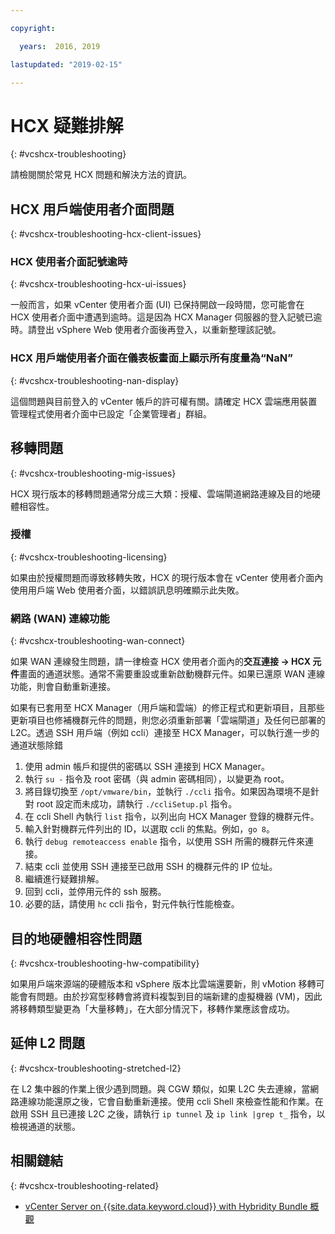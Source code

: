 ```yaml
---

copyright:

  years:  2016, 2019

lastupdated: "2019-02-15"

---
```


# HCX 疑難排解
{: #vcshcx-troubleshooting}

請檢閱關於常見 HCX 問題和解決方法的資訊。

## HCX 用戶端使用者介面問題
{: #vcshcx-troubleshooting-hcx-client-issues}

### HCX 使用者介面記號逾時
{: #vcshcx-troubleshooting-hcx-ui-issues}

一般而言，如果 vCenter 使用者介面 (UI) 已保持開啟一段時間，您可能會在 HCX 使用者介面中遭遇到逾時。這是因為 HCX Manager 伺服器的登入記號已逾時。請登出 vSphere Web 使用者介面後再登入，以重新整理該記號。

### HCX 用戶端使用者介面在儀表板畫面上顯示所有度量為“NaN”
{: #vcshcx-troubleshooting-nan-display}

這個問題與目前登入的 vCenter 帳戶的許可權有關。請確定 HCX 雲端應用裝置管理程式使用者介面中已設定「企業管理者」群組。

## 移轉問題
{: #vcshcx-troubleshooting-mig-issues}

HCX 現行版本的移轉問題通常分成三大類：授權、雲端閘道網路連線及目的地硬體相容性。

### 授權
{: #vcshcx-troubleshooting-licensing}

如果由於授權問題而導致移轉失敗，HCX 的現行版本會在 vCenter 使用者介面內使用用戶端 Web 使用者介面，以錯誤訊息明確顯示此失敗。

### 網路 (WAN) 連線功能
{: #vcshcx-troubleshooting-wan-connect}

如果 WAN 連線發生問題，請一律檢查 HCX 使用者介面內的**交互連接 -> HCX 元件**畫面的通道狀態。通常不需要重設或重新啟動機群元件。如果已還原 WAN 連線功能，則會自動重新連接。

如果有已套用至 HCX Manager（用戶端和雲端）的修正程式和更新項目，且那些更新項目也修補機群元件的問題，則您必須重新部署「雲端閘道」及任何已部署的 L2C。透過 SSH 用戶端（例如 ccli）連接至 HCX Manager，可以執行進一步的通道狀態除錯  

1. 使用 admin 帳戶和提供的密碼以 SSH 連接到 HCX Manager。
2. 執行 `su -` 指令及 root 密碼（與 admin 密碼相同），以變更為 root。
3. 將目錄切換至 `/opt/vmware/bin`，並執行 `./ccli` 指令。如果因為環境不是針對 root 設定而未成功，請執行 `./ccliSetup.pl` 指令。
4. 在 ccli Shell 內執行 `list` 指令，以列出向 HCX Manager 登錄的機群元件。
5. 輸入針對機群元件列出的 ID，以選取 ccli 的焦點。例如，`go 8`。
6. 執行 `debug remoteaccess enable` 指令，以使用 SSH 所需的機群元件來連接。
7. 結束 ccli 並使用 SSH 連接至已啟用 SSH 的機群元件的 IP 位址。
9. 繼續進行疑難排解。
10. 回到 ccli，並停用元件的 ssh 服務。
11. 必要的話，請使用 `hc` ccli 指令，對元件執行性能檢查。

## 目的地硬體相容性問題
{: #vcshcx-troubleshooting-hw-compatibility}

如果用戶端來源端的硬體版本和 vSphere 版本比雲端還要新，則 vMotion 移轉可能會有問題。由於抄寫型移轉會將資料複製到目的端新建的虛擬機器 (VM)，因此將移轉類型變更為「大量移轉」，在大部分情況下，移轉作業應該會成功。

## 延伸 L2 問題
{: #vcshcx-troubleshooting-stretched-l2}

在 L2 集中器的作業上很少遇到問題。與 CGW 類似，如果 L2C 失去連線，當網路連線功能還原之後，它會自動重新連接。使用 ccli Shell 來檢查性能和作業。在啟用 SSH 且已連接 L2C 之後，請執行 `ip tunnel` 及 `ip link |grep t_` 指令，以檢視通道的狀態。

## 相關鏈結
{: #vcshcx-troubleshooting-related}

* [vCenter Server on {{site.data.keyword.cloud}} with Hybridity Bundle 概觀](/docs/services/vmwaresolutions/archiref/vcs?topic=vmware-solutions-vcs-hybridity-intro)   
